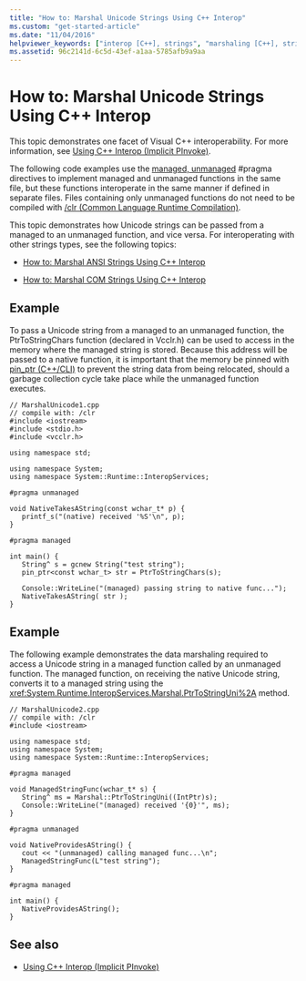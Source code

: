 ```yaml
---
title: "How to: Marshal Unicode Strings Using C++ Interop"
ms.custom: "get-started-article"
ms.date: "11/04/2016"
helpviewer_keywords: ["interop [C++], strings", "marshaling [C++], strings", "C++ Interop, strings", "data marshaling [C++], strings", "Unicode, marshaling strings"]
ms.assetid: 96c2141d-6c5d-43ef-a1aa-5785afb9a9aa
---
```

# How to: Marshal Unicode Strings Using C++ Interop

This topic demonstrates one facet of Visual C++ interoperability. For more information, see [Using C++ Interop (Implicit PInvoke)](../dotnet/using-cpp-interop-implicit-pinvoke.md).

The following code examples use the [managed, unmanaged](../preprocessor/managed-unmanaged.md) #pragma directives to implement managed and unmanaged functions in the same file, but these functions interoperate in the same manner if defined in separate files. Files containing only unmanaged functions do not need to be compiled with [/clr (Common Language Runtime Compilation)](../build/reference/clr-common-language-runtime-compilation.md).

This topic demonstrates how Unicode strings can be passed from a managed to an unmanaged function, and vice versa. For interoperating with other strings types, see the following topics:

- [How to: Marshal ANSI Strings Using C++ Interop](../dotnet/how-to-marshal-ansi-strings-using-cpp-interop.md)

- [How to: Marshal COM Strings Using C++ Interop](../dotnet/how-to-marshal-com-strings-using-cpp-interop.md)

## Example

To pass a Unicode string from a managed to an unmanaged function, the PtrToStringChars function (declared in Vcclr.h) can be used to access in the memory where the managed string is stored. Because this address will be passed to a native function, it is important that the memory be pinned with [pin_ptr (C++/CLI)](../windows/pin-ptr-cpp-cli.md) to prevent the string data from being relocated, should a garbage collection cycle take place while the unmanaged function executes.

```
// MarshalUnicode1.cpp
// compile with: /clr
#include <iostream>
#include <stdio.h>
#include <vcclr.h>

using namespace std;

using namespace System;
using namespace System::Runtime::InteropServices;

#pragma unmanaged

void NativeTakesAString(const wchar_t* p) {
   printf_s("(native) received '%S'\n", p);
}

#pragma managed

int main() {
   String^ s = gcnew String("test string");
   pin_ptr<const wchar_t> str = PtrToStringChars(s);

   Console::WriteLine("(managed) passing string to native func...");
   NativeTakesAString( str );
}
```

## Example

The following example demonstrates the data marshaling required to access a Unicode string in a managed function called by an unmanaged function. The managed function, on receiving the native Unicode string, converts it to a managed string using the <xref:System.Runtime.InteropServices.Marshal.PtrToStringUni%2A> method.

```
// MarshalUnicode2.cpp
// compile with: /clr
#include <iostream>

using namespace std;
using namespace System;
using namespace System::Runtime::InteropServices;

#pragma managed

void ManagedStringFunc(wchar_t* s) {
   String^ ms = Marshal::PtrToStringUni((IntPtr)s);
   Console::WriteLine("(managed) received '{0}'", ms);
}

#pragma unmanaged

void NativeProvidesAString() {
   cout << "(unmanaged) calling managed func...\n";
   ManagedStringFunc(L"test string");
}

#pragma managed

int main() {
   NativeProvidesAString();
}
```

## See also

- [Using C++ Interop (Implicit PInvoke)](../dotnet/using-cpp-interop-implicit-pinvoke.md)
